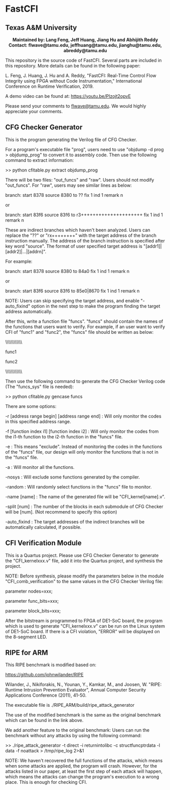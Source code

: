 # FastCFI
## Texas A&M University

<p align="center">
  <b>Maintained by: Lang Feng, Jeff Huang, Jiang Hu and Abhijith Reddy</b><br>
  <b>Contact: flwave@tamu.edu, jeffhuang@tamu.edu, jianghu@tamu.edu, abreddy@tamu.edu</b><br>
</p>

This repository is the source code of FastCFI. Several parts are included in this repository. More details can be found in the following paper:

L. Feng, J. Huang, J. Hu and A. Reddy, "FastCFI: Real-Time Control Flow Integrity using FPGA without Code Instrumentation," International Conference on Runtime Verification, 2019.

A demo video can be found at: https://youtu.be/PIzojt2opvE

Please send your comments to flwave@tamu.edu. We would highly appreciate your comments.

## CFG Checker Generator

This is the program generating the Verilog file of CFG Checker.

For a program's executable file "prog", users need to use "objdump -d prog > objdump_prog" to convert it to assembly code. Then use the following command to extract information:

\>\> python cfitable.py extract objdump_prog

There will be two files: "out_funcs" and "raw". Users should not modify "out_funcs". For "raw", users may see similar lines as below:

branch: start 8378 source 8380 to ?? fix 1 ind 1 remark n

or 

branch: start 83f6 source 83f6 to r3+++++++++++++++++++++ fix 1 ind 1 remark n

These are indirect branches which haven't been analyzed. Users can replace the "??" or "rx++++++++" with the target address of the branch instruction manually. The address of the branch instruction is specified after key word "source". The format of user specified target address is "[addr1]|[addr2]|...|[addrn]".

For example:

branch: start 8378 source 8380 to 84a0 fix 1 ind 1 remark n

or 

branch: start 83f6 source 83f6 to 85e0|8670 fix 1 ind 1 remark n

NOTE: Users can skip specifying the target address, and enable "-auto_fixind" option in the next step to make the program finding the target address automatically.

After this, write a function file "funcs". "funcs" should contain the names of the functions that users want to verify. For example, if an user want to verify CFI of "func1" and "func2", the "funcs" file should be written as below:

\\\\\\\\\\\\\\\\\\\\\\\

func1

func2

\\\\\\\\\\\\\\\\\\\\\\\

Then use the following command to generate the CFG Checker Verilog code (The "funcs_sys" file is needed):

\>\> python cfitable.py gencase funcs

There are some options:

-r [address range begin] [address range end] : Will only monitor the codes in this specified address range.

-f [function index i1] [function index i2] : Will only monitor the codes from the i1-th function to the i2-th function in the "funcs" file.

-e : This means "exclude". Instead of monitoring the codes in the functions of the "funcs" file, our design will only monitor the functions that is not in the "funcs" file.

-a : Will monitor all the functions.

-nosys : Will exclude some functions generated by the compiler.

-random : Will randomly select functions in the "funcs" file to monitor.

-name [name] : The name of the generated file will be "CFI_kernel[name].v".

-split [num] : The number of the blocks in each submodule of CFG Checker will be [num]. (Not recommend to specify this option)

-auto_fixind : The target addresses of the indirect branches will be automatically calculated, if possible.

## CFI Verification Module

This is a Quartus project. Please use CFG Checker Generator to generate the "CFI_kernelxxx.v" file, add it into the Quartus project, and synthesis the project.

NOTE: Before synthesis, please modify the parameters below in the module "CFI_comb_verification" to the same values in the CFG Checker Verilog file:

parameter nodes=xxx;

parameter func_bits=xxx;

parameter block_bits=xxx;

After the bitstream is programmed to FPGA of DE1-SoC board, the program which is used to generate "CFI_kernelxxx.v" can be run on the Linux system of DE1-SoC board. If there is a CFI violation, "ERROR" will be displayed on the 8-segment LED.

## RIPE for ARM

This RIPE benchmark is modified based on:

https://github.com/johnwilander/RIPE

Wilander, J., Nikiforakis, N., Younan, Y., Kamkar, M., and Joosen, W. "RIPE: Runtime Intrusion Prevention Evaluator", Annual Computer Security Applications Conference (2011), 41-50.

The executable file is ./RIPE_ARM/build/ripe_attack_generator

The use of the modified benchmark is the same as the original benchmark which can be found in the link above.

We add another feature to the original benchmark: Users can run the benchmark without any attacks by using the following command:

\>\> ./ripe_attack_generator -t direct -i returnintolibc -c structfuncptrdata  -l data -f noattack > /tmp/ripe_log 2>&1

NOTE: We haven't recovered the full functions of the attacks, which means when some attacks are applied, the program will crash. However, for the attacks listed in our paper, at least the first step of each attack will happen, which means the attacks can change the program's execution to a wrong place. This is enough for checking CFI. 
